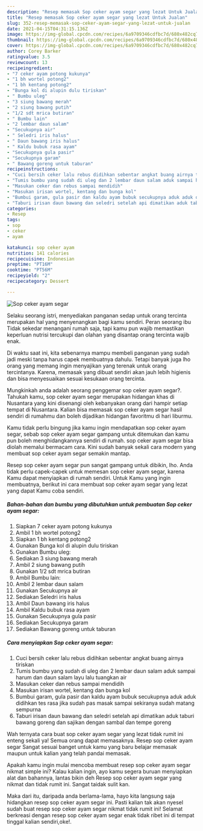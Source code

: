 ```yaml
---
description: "Resep memasak Sop ceker ayam segar yang lezat Untuk Jualan"
title: "Resep memasak Sop ceker ayam segar yang lezat Untuk Jualan"
slug: 352-resep-memasak-sop-ceker-ayam-segar-yang-lezat-untuk-jualan
date: 2021-04-15T04:31:15.136Z
image: https://img-global.cpcdn.com/recipes/6a9709346cdfbc7d/680x482cq70/sop-ceker-ayam-segar-foto-resep-utama.jpg
thumbnail: https://img-global.cpcdn.com/recipes/6a9709346cdfbc7d/680x482cq70/sop-ceker-ayam-segar-foto-resep-utama.jpg
cover: https://img-global.cpcdn.com/recipes/6a9709346cdfbc7d/680x482cq70/sop-ceker-ayam-segar-foto-resep-utama.jpg
author: Corey Barker
ratingvalue: 3.5
reviewcount: 13
recipeingredient:
- "7 ceker ayam potong kukunya"
- "1 bh wortel potong2"
- "1 bh kentang potong2"
- "Bunga kol di alupin dulu tiriskan"
- " Bumbu uleg"
- "3 siung bawang merah"
- "2 siung bawang putih"
- "1/2 sdt mrica butiran"
- " Bumbu lain"
- "2 lembar daun salam"
- "Secukupnya air"
- " Seledri iris halus"
- " Daun bawang iris halus"
- " Kaldu bubuk rasa ayam"
- "Secukupnya gula pasir"
- "Secukupnya garam"
- " Bawang goreng untuk taburan"
recipeinstructions:
- "Cuci bersih ceker lalu rebus didihkan sebentar angkat buang airnya tiriskan"
- "Tumis bumbu yang sudah di uleg dan 2 lembar daun salam aduk sampai harum dan daun salam layu lalu tuangkan air"
- "Masukan ceker dan rebus sampai mendidih"
- "Masukan irisan wortel, kentang dan bunga kol"
- "Bumbui garam, gula pasir dan kaldu ayam bubuk secukupnya aduk aduk didihkan tes rasa jika sudah pas masak sampai sekiranya sudah matang sempurna"
- "Taburi irisan daun bawang dan seledri setelah api dimatikan aduk taburi bawang goreng dan sajikan dengan sambal dan tempe goreng"
categories:
- Resep
tags:
- sop
- ceker
- ayam

katakunci: sop ceker ayam 
nutrition: 141 calories
recipecuisine: Indonesian
preptime: "PT16M"
cooktime: "PT56M"
recipeyield: "2"
recipecategory: Dessert

---
```



![Sop ceker ayam segar](https://img-global.cpcdn.com/recipes/6a9709346cdfbc7d/680x482cq70/sop-ceker-ayam-segar-foto-resep-utama.jpg)

Selaku seorang istri, menyediakan panganan sedap untuk orang tercinta merupakan hal yang menyenangkan bagi kamu sendiri. Peran seorang ibu Tidak sekedar menangani rumah saja, tapi kamu pun wajib memastikan keperluan nutrisi tercukupi dan olahan yang disantap orang tercinta wajib enak.

Di waktu  saat ini, kita sebenarnya mampu membeli panganan yang sudah jadi meski tanpa harus capek membuatnya dahulu. Tetapi banyak juga lho orang yang memang ingin menyajikan yang terenak untuk orang tercintanya. Karena, memasak yang dibuat sendiri akan jauh lebih higienis dan bisa menyesuaikan sesuai kesukaan orang tercinta. 



Mungkinkah anda adalah seorang penggemar sop ceker ayam segar?. Tahukah kamu, sop ceker ayam segar merupakan hidangan khas di Nusantara yang kini disenangi oleh kebanyakan orang dari hampir setiap tempat di Nusantara. Kalian bisa memasak sop ceker ayam segar hasil sendiri di rumahmu dan boleh dijadikan hidangan favoritmu di hari liburmu.

Kamu tidak perlu bingung jika kamu ingin mendapatkan sop ceker ayam segar, sebab sop ceker ayam segar gampang untuk ditemukan dan kamu pun boleh menghidangkannya sendiri di rumah. sop ceker ayam segar bisa diolah memalui bermacam cara. Kini sudah banyak sekali cara modern yang membuat sop ceker ayam segar semakin mantap.

Resep sop ceker ayam segar pun sangat gampang untuk dibikin, lho. Anda tidak perlu capek-capek untuk memesan sop ceker ayam segar, karena Kamu dapat menyiapkan di rumah sendiri. Untuk Kamu yang ingin membuatnya, berikut ini cara membuat sop ceker ayam segar yang lezat yang dapat Kamu coba sendiri.

<!--inarticleads1-->

##### Bahan-bahan dan bumbu yang dibutuhkan untuk pembuatan Sop ceker ayam segar:

1. Siapkan 7 ceker ayam potong kukunya
1. Ambil 1 bh wortel potong2
1. Siapkan 1 bh kentang potong2
1. Gunakan Bunga kol di alupin dulu tiriskan
1. Gunakan  Bumbu uleg:
1. Sediakan 3 siung bawang merah
1. Ambil 2 siung bawang putih
1. Gunakan 1/2 sdt mrica butiran
1. Ambil  Bumbu lain:
1. Ambil 2 lembar daun salam
1. Gunakan Secukupnya air
1. Sediakan  Seledri iris halus
1. Ambil  Daun bawang iris halus
1. Ambil  Kaldu bubuk rasa ayam
1. Gunakan Secukupnya gula pasir
1. Sediakan Secukupnya garam
1. Sediakan  Bawang goreng untuk taburan




<!--inarticleads2-->

##### Cara menyiapkan Sop ceker ayam segar:

1. Cuci bersih ceker lalu rebus didihkan sebentar angkat buang airnya tiriskan
1. Tumis bumbu yang sudah di uleg dan 2 lembar daun salam aduk sampai harum dan daun salam layu lalu tuangkan air
1. Masukan ceker dan rebus sampai mendidih
1. Masukan irisan wortel, kentang dan bunga kol
1. Bumbui garam, gula pasir dan kaldu ayam bubuk secukupnya aduk aduk didihkan tes rasa jika sudah pas masak sampai sekiranya sudah matang sempurna
1. Taburi irisan daun bawang dan seledri setelah api dimatikan aduk taburi bawang goreng dan sajikan dengan sambal dan tempe goreng




Wah ternyata cara buat sop ceker ayam segar yang lezat tidak rumit ini enteng sekali ya! Semua orang dapat memasaknya. Resep sop ceker ayam segar Sangat sesuai banget untuk kamu yang baru belajar memasak maupun untuk kalian yang telah pandai memasak.

Apakah kamu ingin mulai mencoba membuat resep sop ceker ayam segar nikmat simple ini? Kalau kalian ingin, ayo kamu segera buruan menyiapkan alat dan bahannya, lantas bikin deh Resep sop ceker ayam segar yang nikmat dan tidak rumit ini. Sangat taidak sulit kan. 

Maka dari itu, daripada anda berlama-lama, hayo kita langsung saja hidangkan resep sop ceker ayam segar ini. Pasti kalian tak akan nyesel sudah buat resep sop ceker ayam segar nikmat tidak rumit ini! Selamat berkreasi dengan resep sop ceker ayam segar enak tidak ribet ini di tempat tinggal kalian sendiri,oke!.

